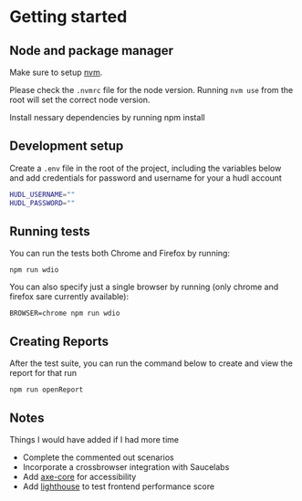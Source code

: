 # Getting started

## Node and package manager

Make sure to setup [nvm](https://github.com/nvm-sh/nvm#installing-and-updating).

Please check the `.nvmrc` file for the node version. Running `nvm use` from the root will set the correct node version.

Install nessary dependencies by running npm install

## Development setup

Create a `.env` file in the root of the project, including the variables below and add credentials for password and username for your a hudl account

```sh
HUDL_USERNAME=""
HUDL_PASSWORD=""
```

## Running tests

You can run the tests both Chrome and Firefox by running:

`npm run wdio`

You can also specify just a single browser by running (only chrome and firefox sare currently available):

`BROWSER=chrome npm run wdio`

## Creating Reports

After the test suite, you can run the command below to create and view the report for that run

`npm run openReport`

## Notes

Things I would have added if I had more time
* Complete the commented out scenarios
* Incorporate a crossbrowser integration with Saucelabs
* Add [axe-core](https://www.npmjs.com/package/@types/axe-core) for accessibility 
* Add [lighthouse](https://www.npmjs.com/package/lighthouse) to test frontend performance score

